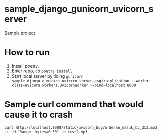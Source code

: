 # sample_django_gunicorn_uvicorn_server
Sample project

# How to run
1. Install poetry.
2. Enter repo, do `poetry install`
3. Start local server by doing `gunicorn sample_django_gunicorn_uvicorn_server.asgi:application --worker-class=uvicorn.workers.UvicornWorker --bind=localhost:8000`

# Sample curl command that would cause it to crash
`curl http://localhost:8000/static/uvicorn_bug/orderan_masuk_bc_313.mp3 -i -H "Range: bytes=0-50" -o test2.mp3`
